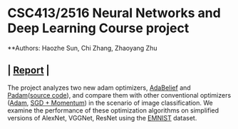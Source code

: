 # CSC413/2516 Neural Networks and Deep Learning Course project
**Authors: Haozhe Sun, Chi Zhang, Zhaoyang Zhu

## | [Report](./writeup/main.pdf) |

The project analyzes two new adam optimizers, [AdaBelief](https://juntang-zhuang.github.io/adabelief/) and [Padam](https://arxiv.org/pdf/1806.06763.pdf)([source code](https://github.com/uclaml/Padam)), and compare them with other conventional optimizers ([Adam](https://arxiv.org/abs/1412.6980?source=post_page---------------------------), [SGD + Momentum](https://ruder.io/optimizing-gradient-descent/index.html)) in the scenario of image classification. We examine the performance of these optimization algorithms on simplified versions of AlexNet, VGGNet, ResNet using the [EMNIST](https://arxiv.org/abs/1702.05373) dataset.

